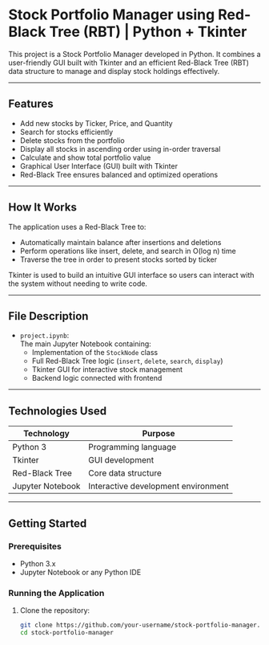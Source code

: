 # Stock Portfolio Manager using Red-Black Tree (RBT) | Python + Tkinter

This project is a Stock Portfolio Manager developed in Python. It combines a user-friendly GUI built with Tkinter and an efficient Red-Black Tree (RBT) data structure to manage and display stock holdings effectively.

---

## Features

- Add new stocks by Ticker, Price, and Quantity  
- Search for stocks efficiently  
- Delete stocks from the portfolio  
- Display all stocks in ascending order using in-order traversal  
- Calculate and show total portfolio value  
- Graphical User Interface (GUI) built with Tkinter  
- Red-Black Tree ensures balanced and optimized operations

---

## How It Works

The application uses a Red-Black Tree to:
- Automatically maintain balance after insertions and deletions
- Perform operations like insert, delete, and search in O(log n) time
- Traverse the tree in order to present stocks sorted by ticker

Tkinter is used to build an intuitive GUI interface so users can interact with the system without needing to write code.

---

## File Description

- `project.ipynb`:  
  The main Jupyter Notebook containing:
  - Implementation of the `StockNode` class
  - Full Red-Black Tree logic (`insert`, `delete`, `search`, `display`)
  - Tkinter GUI for interactive stock management
  - Backend logic connected with frontend

---

## Technologies Used

| Technology     | Purpose                     |
|----------------|-----------------------------|
| Python 3       | Programming language         |
| Tkinter        | GUI development              |
| Red-Black Tree | Core data structure          |
| Jupyter Notebook | Interactive development environment |

---

## Getting Started

### Prerequisites

- Python 3.x
- Jupyter Notebook or any Python IDE

### Running the Application

1. Clone the repository:
   ```bash
   git clone https://github.com/your-username/stock-portfolio-manager.git
   cd stock-portfolio-manager
